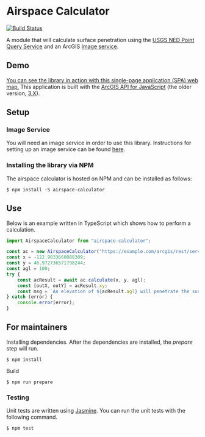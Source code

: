 Airspace Calculator
===================

[![Build Status](https://travis-ci.org/WSDOT-GIS/airspace-calculator.svg?branch=master)](https://travis-ci.org/WSDOT-GIS/airspace-calculator)

A module that will calculate surface penetration using the [USGS NED Point Query Service] and an ArcGIS [Image service].

Demo
----

[You can see the library in action with this single-page application (SPA) web map.](https://wsdot-gis.github.io/airspace-calculator/demo/) This application is built with the [ArcGIS API for JavaScript] (the older version, [3.X](https://developers.arcgis.com/javascript/3/)).

Setup
-----

### Image Service ###

You will need an image service in order to use this library. Instructions for setting up an image service can be found [here](https://enterprise.arcgis.com/en/server/latest/publish-services/windows/key-concepts-for-image-services.htm).

### Installing the library via NPM ###

The airspace calculator is hosted on NPM and can be installed as follows:

```console
$ npm install -S airspace-calculator
```

Use
---

Below is an example written in TypeScript which shows how to perform a calculation.

```TypeScript
import AirspaceCalculator from "airspace-calculator";

const ac = new AirspaceCalculator("https://example.com/arcgis/rest/services/AirportMapApplication/AirspaceCalculatorSurface/ImageServer");
const x = -122.9033660888309;
const y = 46.972736571798244;
const agl = 100;
try {
    const acResult = await ac.calculate(x, y, agl);
    const [outX, outY] = acResult.xy;
    const msg = `An elevation of ${acResult.agl} will penetrate the surface at ${acResult.surfacePenetration}. Coords: [${outX}, ${outY}]`;
} catch (error) {
    console.error(error);
}
```

For maintainers
---------------

Installing dependencies. After the dependencies are installed, the *prepare* step will run.

```console
$ npm install
```

Build

```console
$ npm run prepare
```

### Testing ###

Unit tests are written using [Jasmine]. You can run the unit tests with the following command.

```console
$ npm test
```
[ArcGIS API for JavaScript]:https://developers.arcgis.com/javascript/
[Image Service]:https://resources.arcgis.com/en/help/arcgis-rest-api/#/Image_Service/02r3000000q8000000/
[Jasmine]:https://jasmine.github.io/
[NPM]:https://www.npmjs.com/
[USGS NED Point Query Service]:https://ned.usgs.gov/epqs/

